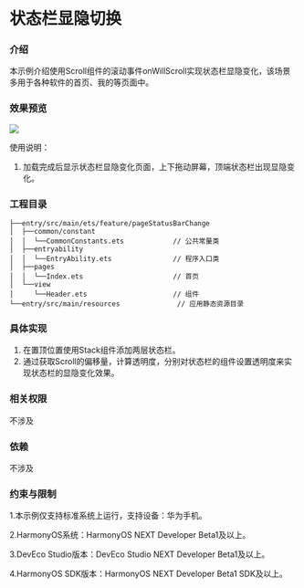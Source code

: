 # 状态栏显隐切换

### 介绍

本示例介绍使用Scroll组件的滚动事件onWillScroll实现状态栏显隐变化，该场景多用于各种软件的首页、我的等页面中。

### 效果预览

![](../../../../../../screenshots/device/Change.gif)

使用说明：
1. 加载完成后显示状态栏显隐变化页面，上下拖动屏幕，顶端状态栏出现显隐变化。

### 工程目录

```
├──entry/src/main/ets/feature/pageStatusBarChange
│  ├──common/constant
│  │  └──CommonConstants.ets            // 公共常量类
│  ├──entryability
│  │  └──EntryAbility.ets               // 程序入口类
│  ├──pages                  
│  │  └──Index.ets                      // 首页
│  └──view                  
│     └──Header.ets                     // 组件
└──entry/src/main/resources              // 应用静态资源目录
```

### 具体实现

1. 在置顶位置使用Stack组件添加两层状态栏。
2. 通过获取Scroll的偏移量，计算透明度，分别对状态栏的组件设置透明度来实现状态栏的显隐变化效果。

### 相关权限
不涉及

### 依赖
不涉及

### 约束与限制

1.本示例仅支持标准系统上运行，支持设备：华为手机。 

2.HarmonyOS系统：HarmonyOS NEXT Developer Beta1及以上。

3.DevEco Studio版本：DevEco Studio NEXT Developer Beta1及以上。

4.HarmonyOS SDK版本：HarmonyOS NEXT Developer Beta1 SDK及以上。